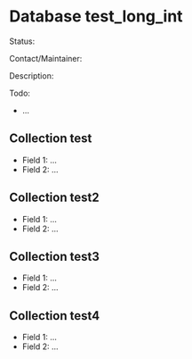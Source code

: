 # Database test_long_int

Status:

Contact/Maintainer:

Description:

Todo:
* ...


## Collection test
* Field 1: ...
* Field 2: ...

## Collection test2
* Field 1: ...
* Field 2: ...

## Collection test3
* Field 1: ...
* Field 2: ...

## Collection test4
* Field 1: ...
* Field 2: ...

